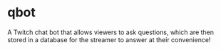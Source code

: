 # qbot
A Twitch chat bot that allows viewers to ask questions, which are then stored in a database for the streamer to answer at their convenience!
